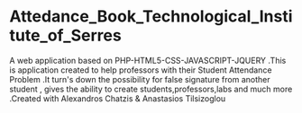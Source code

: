 # Attedance_Book_Technological_Institute_of_Serres
A web application based on PHP-HTML5-CSS-JAVASCRIPT-JQUERY .This is application created to help professors with their Student Attendance Problem .It turn's down the possibility for false signature from another student , gives the ability to create students,professors,labs and much more .Created with Alexandros Chatzis &amp; Anastasios Tilsizoglou
